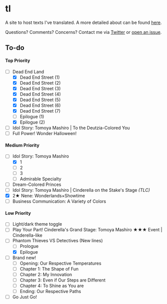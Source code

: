 # tl

A site to host texts I've translated. A more detailed about can be found [here](https://watatomo.github.io/tl/about).

Questions? Comments? Concerns? Contact me via [Twitter](https://twitter.com/riamuyumemi) or [open an issue](https://github.com/watatomo/tl/issues).

## To-do

#### Top Priority

- [ ] Dead End Land
  - [x] Dead End Street (1)
  - [x] Dead End Street (2)
  - [x] Dead End Street (3)
  - [x] Dead End Street (4)
  - [x] Dead End Street (5)
  - [x] Dead End Street (6)
  - [x] Dead End Street (7)
  - [ ] Epilogue (1)
  - [x] Epilogue (2)
- [ ] Idol Story: Tomoya Mashiro | To the Deutzia-Colored You
- [ ] Full Power! Wonder Halloween!

#### Medium Priority

- [ ] Idol Story: Tomoya Mashiro
  - [x] 1
  - [ ] 2
  - [ ] 3
  - [ ] Admirable Specialty
- [ ] Dream-Colored Princes
- [ ] Idol Story: Tomoya Mashiro | Cinderella on the Stake's Stage *(TLC)*
- [x] 2★ Nene: Wonderlands×Showtime
- [ ] Business Communication: A Variety of Colors

#### Low Priority

- [ ] Light/dark theme toggle
- [ ] Play Your Part! Cinderella's Grand Stage: Tomoya Mashiro ★★★ Event | Cinderella-like
- [ ] Phantom Thieves VS Detectives (New lines)
  - [ ] Prologue
  - [x] Epilogue
- [ ] Brand new!
  - [ ] Opening: Our Respective Temperatures
  - [ ] Chapter 1: The Shape of Fun
  - [ ] Chapter 2: My Innovation
  - [ ] Chapter 3: Even if Our Steps are Different
  - [ ] Chapter 4: To Shine as You are
  - [ ] Ending: Our Respective Paths
- [ ] Go Just Go!
